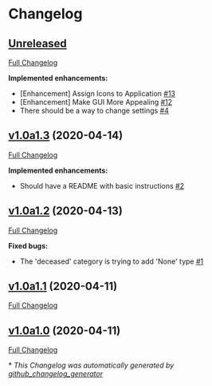 # Changelog

## [Unreleased](https://github.com/tayjaybabee/covid_tracker/tree/HEAD)

[Full Changelog](https://github.com/tayjaybabee/covid_tracker/compare/v1.0a1.3...HEAD)

**Implemented enhancements:**

- \[Enhancement\] Assign Icons to Application [\#13](https://github.com/tayjaybabee/covid_tracker/issues/13)
- \[Enhancement\] Make GUI More Appealing [\#12](https://github.com/tayjaybabee/covid_tracker/issues/12)
- There should be a way to change settings [\#4](https://github.com/tayjaybabee/covid_tracker/issues/4)

## [v1.0a1.3](https://github.com/tayjaybabee/covid_tracker/tree/v1.0a1.3) (2020-04-14)

[Full Changelog](https://github.com/tayjaybabee/covid_tracker/compare/v1.0a1.2...v1.0a1.3)

**Implemented enhancements:**

- Should have a README with basic instructions [\#2](https://github.com/tayjaybabee/covid_tracker/issues/2)

## [v1.0a1.2](https://github.com/tayjaybabee/covid_tracker/tree/v1.0a1.2) (2020-04-13)

[Full Changelog](https://github.com/tayjaybabee/covid_tracker/compare/v1.0a1.1...v1.0a1.2)

**Fixed bugs:**

- The 'deceased' category is trying to add 'None' type [\#1](https://github.com/tayjaybabee/covid_tracker/issues/1)

## [v1.0a1.1](https://github.com/tayjaybabee/covid_tracker/tree/v1.0a1.1) (2020-04-11)

[Full Changelog](https://github.com/tayjaybabee/covid_tracker/compare/v1.0a1.0...v1.0a1.1)

## [v1.0a1.0](https://github.com/tayjaybabee/covid_tracker/tree/v1.0a1.0) (2020-04-11)

[Full Changelog](https://github.com/tayjaybabee/covid_tracker/compare/2fee9710ef622e19f1e809d2d328984fc7401f74...v1.0a1.0)



\* *This Changelog was automatically generated by [github_changelog_generator](https://github.com/github-changelog-generator/github-changelog-generator)*
